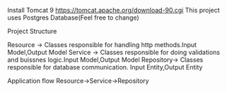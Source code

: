 Install Tomcat 9 https://tomcat.apache.org/download-90.cgi
This project uses Postgres Database(Feel free to change)

Project Structure 

Resource -> Classes responsible for handling http methods.Input Model,Output Model
Service -> Classes responsible for doing validations and buissnes logic.Input Model,Output Model
Repository-> Classes responsible for database communication. Input Entity,Output Entity

Application flow Resource->Service->Repository




